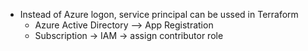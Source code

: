 - Instead of Azure logon, service principal can be ussed in Terraform
  - Azure Active Directory --> App Registration
  - Subscription -> IAM -> assign contributor role
